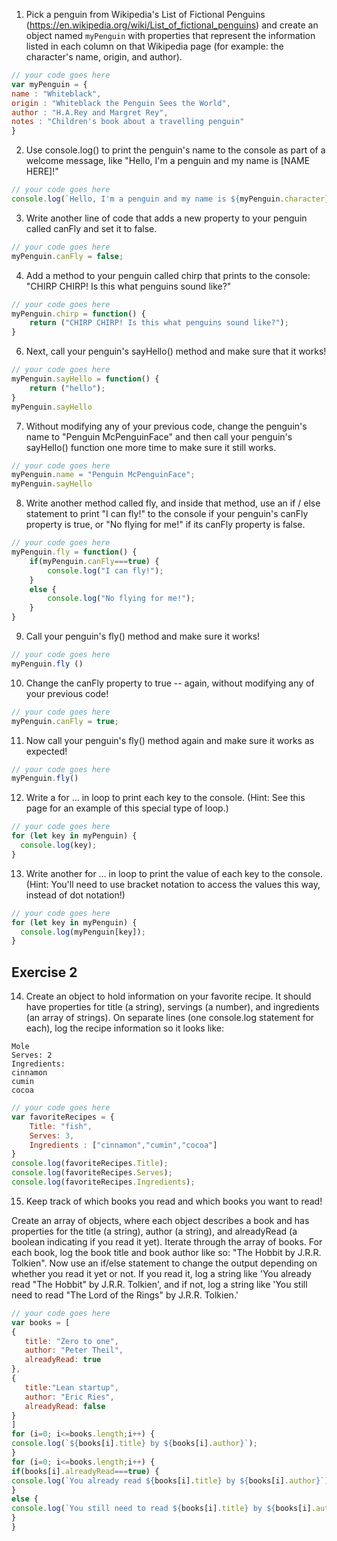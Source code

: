 1. Pick a penguin from Wikipedia's List of Fictional Penguins (https://en.wikipedia.org/wiki/List_of_fictional_penguins) and create an object named `myPenguin` with properties that represent the information listed in each column on that Wikipedia page (for example: the character's name, origin, and author).

```js
// your code goes here
var myPenguin = {
name : "Whiteblack",
origin : "Whiteblack the Penguin Sees the World",
author : "H.A.Rey and Margret Rey",
notes : "Children's book about a travelling penguin"
}
```

2. Use console.log() to print the penguin's name to the console as part of a welcome message, like "Hello, I'm a penguin and my name is [NAME HERE]!"

```js
// your code goes here
console.log(`Hello, I'm a penguin and my name is ${myPenguin.character}!`);
```

3. Write another line of code that adds a new property to your penguin called canFly and set it to false.

```js
// your code goes here
myPenguin.canFly = false;

```

4. Add a method to your penguin called chirp that prints to the console: "CHIRP CHIRP! Is this what penguins sound like?"

```js
// your code goes here
myPenguin.chirp = function() {
	return ("CHIRP CHIRP! Is this what penguins sound like?");
}

```

6. Next, call your penguin's sayHello() method and make sure that it works!

```js
// your code goes here
myPenguin.sayHello = function() {
	return ("hello");
}
myPenguin.sayHello
```

7. Without modifying any of your previous code, change the penguin's name to "Penguin McPenguinFace" and then call your penguin's sayHello() function one more time to make sure it still works.

```js
// your code goes here
myPenguin.name = "Penguin McPenguinFace";
myPenguin.sayHello
```

8. Write another method called fly, and inside that method, use an if / else statement to print "I can fly!" to the console if your penguin's canFly property is true, or "No flying for me!" if its canFly property is false.

```js
// your code goes here
myPenguin.fly = function() {
	if(myPenguin.canFly===true) {
		console.log("I can fly!");
	}
	else {
		console.log("No flying for me!");
	}
}


```

9. Call your penguin's fly() method and make sure it works!

```js
// your code goes here
myPenguin.fly ()
```

10. Change the canFly property to true -- again, without modifying any of your previous code!

```js
// your code goes here
myPenguin.canFly = true;
```

11. Now call your penguin's fly() method again and make sure it works as expected!

```js
// your code goes here
myPenguin.fly()
```

12. Write a for ... in loop to print each key to the console. (Hint: See this page for an example of this special type of loop.)

```js
// your code goes here
for (let key in myPenguin) {
  console.log(key);
}
```

13. Write another for ... in loop to print the value of each key to the console. (Hint: You'll need to use bracket notation to access the values this way, instead of dot notation!)

```js
// your code goes here
for (let key in myPenguin) {
  console.log(myPenguin[key]);
}
```

## Exercise 2
 14. Create an object to hold information on your favorite recipe. It should have properties for title (a string), servings (a number), and ingredients (an array of strings).
 On separate lines (one console.log statement for each), log the recipe information so it looks like:
 ```
 Mole
 Serves: 2
 Ingredients:
 cinnamon
 cumin
 cocoa
```

```js
// your code goes here
var favoriteRecipes = {
	Title: "fish",
	Serves: 3,
	Ingredients : ["cinnamon","cumin","cocoa"]
}
console.log(favoriteRecipes.Title);
console.log(favoriteRecipes.Serves);
console.log(favoriteRecipes.Ingredients);
```

 15. Keep track of which books you read and which books you want to read!

 Create an array of objects, where each object describes a book and has properties for the title (a string), author (a string), and alreadyRead (a boolean indicating if you read it yet).
 Iterate through the array of books. For each book, log the book title and book author like so: "The Hobbit by J.R.R. Tolkien".
 Now use an if/else statement to change the output depending on whether you read it yet or not. If you read it, log a string like 'You already read "The Hobbit" by J.R.R. Tolkien', and if not, log a string like 'You still need to read "The Lord of the Rings" by J.R.R. Tolkien.'

 ```js
// your code goes here
var books = [
{
	title: "Zero to one",
	author: "Peter Theil",
	alreadyRead: true
},
{
	title:"Lean startup",
	author: "Eric Ries",
	alreadyRead: false
}
]
for (i=0; i<=books.length;i++) {
console.log(`${books[i].title} by ${books[i].author}`);
}
for (i=0; i<=books.length;i++) {
if(books[i].alreadyRead===true) {
console.log(`You already read ${books[i].title} by ${books[i].author}`);
}
else {
console.log(`You still need to read ${books[i].title} by ${books[i].author}`);
}
}

```
